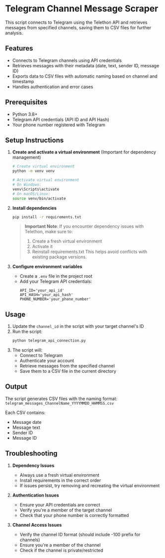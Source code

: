 # Telegram Channel Message Scraper

This script connects to Telegram using the Telethon API and retrieves messages from specified channels, saving them to CSV files for further analysis.

## Features
- Connects to Telegram channels using API credentials
- Retrieves messages with their metadata (date, text, sender ID, message ID)
- Exports data to CSV files with automatic naming based on channel and timestamp
- Handles authentication and error cases

## Prerequisites
- Python 3.8+
- Telegram API credentials (API ID and API Hash)
- Your phone number registered with Telegram

## Setup Instructions

1. **Create and activate a virtual environment** (Important for dependency management)
   ```bash
   # Create virtual environment
   python -m venv venv

   # Activate virtual environment
   # On Windows:
   venv\Scripts\activate
   # On macOS/Linux:
   source venv/bin/activate
   ```

2. **Install dependencies**
   ```bash
   pip install -r requirements.txt
   ```

   > **Important Note**: If you encounter dependency issues with Telethon, make sure to:
   > 1. Create a fresh virtual environment
   > 2. Activate it
   > 3. Reinstall requirements.txt
   > This helps avoid conflicts with existing package versions.

3. **Configure environment variables**
   - Create a `.env` file in the project root
   - Add your Telegram API credentials:
     ```
     API_ID='your_api_id'
     API_HASH='your_api_hash'
     PHONE_NUMBER='your_phone_number'
     ```

## Usage
1. Update the `channel_id` in the script with your target channel's ID
2. Run the script:
   ```bash
   python telegram_api_connection.py
   ```
3. The script will:
   - Connect to Telegram
   - Authenticate your account
   - Retrieve messages from the specified channel
   - Save them to a CSV file in the current directory

## Output
The script generates CSV files with the naming format:
`telegram_messages_ChannelName_YYYYMMDD_HHMMSS.csv`

Each CSV contains:
- Message date
- Message text
- Sender ID
- Message ID

## Troubleshooting
1. **Dependency Issues**
   - Always use a fresh virtual environment
   - Install requirements in the correct order
   - If issues persist, try removing and recreating the virtual environment

2. **Authentication Issues**
   - Ensure your API credentials are correct
   - Verify you're a member of the target channel
   - Check that your phone number is correctly formatted

3. **Channel Access Issues**
   - Verify the channel ID format (should include -100 prefix for channels)
   - Ensure you're a member of the channel
   - Check if the channel is private/restricted

